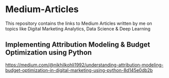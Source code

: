 # Medium-Articles
This repository contains the links to Medium Articles written by me on topics like Digital Marketing Analytics, Data Science &amp; Deep Learning


## Implementing Attribution Modeling & Budget Optimization using Python 
https://medium.com/@nikhilkohli1992/understanding-attribution-modeling-budget-optimization-in-digital-marketing-using-python-8d145e0db2b
